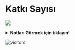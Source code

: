 # Katkı Sayısı
![](https://github-readme-streak-stats.herokuapp.com/?user=heytrgithub&theme=dark&hide_border=false&locale=tr)
<details>
<summary><b>Notları Görmek için tıklayın!</b></summary>
<details>
<summary><b>2024</b></summary>
<details>
<summary><b>Eylül-Ekim 2024</b></summary>

## 30 Eylül 2024
Son zamanlarda katkıların baya düştüğünün farkındayım. İstikrarlı bir şekilde 1 milyon değişikliği geçtik. Birkaç güne projelerin daha verimli çalışması için 2. versiyonunu geliştirip 1. versiyonlarını devre dışı bırakacağım. 4. proje artık Github actions üzerinden değişiklik yapmasından dolayı 4. projenin 1. versiyonunu devre dışı bıraktım.

## 2 Ekim 2024
Katkı sayı grafikleri düzelmeye başladı. Bakalım yarına kadar neler olacak.

## 19 Ekim 2024
<img width="700" align="center" src="https://heyturkiye204.github.io/heyturkiye204/cdn/heytrgithub/1.jpg" />

İstikrarlı şekilde değişiklik sayılarımız devam ediyor. Şu ana kadar bir düşüş görmedik. Değişiklik sayılarında düşüşler <b>HAFİF ŞEKİLDE</b> ilerlemektedir. Düzeni bozacak herhangi bir durum bulunmamaktadır. Kasım aylarına doğru 2.000.000 değişikliğe ulaşacağımızı düşünüyoruz. 
</details>
</details>
</details>

![visitors](https://visitor-badge.laobi.icu/badge?page_id=heyturkiye204&left_text=👁%20Ziyaretçi%20Sayısı:%20(Visitors):)
